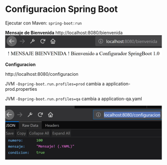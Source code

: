 # Configuracion Spring Boot


Ejecutar con Maven: `spring-boot:run`

**Mensaje de Bienvenida** 
http://localhost:8080/bienvenida
![Alt text](img/001.png?raw=true "Title")


**Configuracion**
 
http://localhost:8080/configuracion

JVM `-Dspring-boot.run.profiles=prod`
cambia a application-prod.properties

JVM `-Dspring-boot.run.profiles=qa`
cambia a application-qa.yaml

![Alt text](img/002.png?raw=true "Title")
